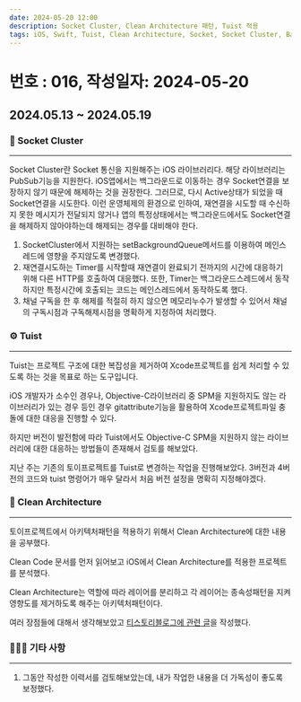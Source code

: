 ```yaml
---
date: 2024-05-20 12:00
description: Socket Cluster, Clean Architecture 패턴, Tuist 적용
tags: iOS, Swift, Tuist, Clean Architecture, Socket, Socket Cluster, Background Queue, mise, Blog
---
```

# 번호 : 016, 작성일자: 2024-05-20

## 2024.05.13 ~ 2024.05.19
### 🚨 Socket Cluster

---

Socket Cluster란 Socket 통신을 지원해주는 iOS 라이브러리다.
해당 라이브러리는 PubSub기능을 지원한다.
iOS앱에서는 백그라운드로 이동하는 경우 Socket연결을 보장하지 않기 때문에 해제하는 것을 권장한다. 그러므로, 다시 Active상태가 되었을 때 Socket연결을 시도한다.
이런 운영체제의 환경으로 인하여, 재연결을 시도할 때 수신하지 못한 메시지가 전달되지 않거나 앱의 특정상태에서는 백그라운드에서도 Socket연결을 해제하지 않아야하는데 해제되는 경우를 대비해야 한다.

1. SocketCluster에서 지원하는 setBackgroundQueue메서드를 이용하여 메인스레드에 영향을 주지않도록 변경했다. 
2. 재연결시도하는 Timer를 시작할때 재연결이 완료되기 전까지의 시간에 대응하기 위해 다른 HTTP를 호출하여 대응했다. 또한, Timer는 백그라운드스레드에서 동작하지만 특정시간에 호출되는 코드는 메인스레드에서 동작하도록 했다.
3. 채널 구독을 한 후 해제를 적절히 하지 않으면 메모리누수가 발생할 수 있어서 채널의 구독시점과 구독해제시점을 명확하게 지정하여 처리했다.

### ⚙️ Tuist

---

Tuist는 프로젝트 구조에 대한 복잡성을 제거하여 Xcode프로젝트를 쉽게 처리할 수 있도록 하는 것을 목표로 하는 도구입니다.

iOS 개발자가 소수인 경우나, Objective-C라이브러리 중 SPM을 지원하지도 않는 라이브러리가 있는 경우 등인 경우 gitattribute기능을 활용하여 Xcode프로젝트파일 충돌에 대한 대응을 진행할 수 있다.

하지만 버전이 발전함에 따라 Tuist에서도 Objective-C SPM을 지원하지 않는 라이브러리에 대한 대응하는 방법들이 존재해서 검토를 해보았다.

지난 주는 기존의 토이프로젝트를 Tuist로 변경하는 작업을 진행해보았다. 3버전과 4버전의 코드와 tuist 명령어가 매우 달라서 처음 버전 설정을 명확히 지정해야겠다.

### 🧹 Clean Architecture

---

토이프로젝트에서 아키텍처패턴을 적용하기 위해서 Clean Architecture에 대한 내용을 공부했다.

Clean Code 문서를 먼저 읽어보고 iOS에서 Clean Architecture를 적용한 프로젝트를 분석했다.

Clean Architecture는 역할에 따라 레이어를 분리하고 각 레이어는 종속성패턴을 지켜 영향도를 제거하도록 해주는 아키텍처패턴이다.

여러 장점들에 대해서 생각해보았고 [티스토리블로그에 관련 글](https://sookim-1.tistory.com/entry/Clean-Architecture-for-iOS)을 작성했다.

### 🙋🏻‍♂️ 기타 사항

---

1. 그동안 작성한 이력서를 검토해보았는데, 내가 작업한 내용을 더 가독성이 좋도록 보정했다.
